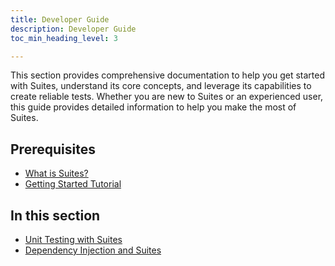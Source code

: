```yaml
---
title: Developer Guide
description: Developer Guide
toc_min_heading_level: 3

---
```


This section provides comprehensive documentation to help you get started with Suites, understand its core concepts, and
leverage its capabilities to create reliable tests. Whether you are new to Suites or an experienced user, this guide
provides detailed information to help you make the most of Suites.

## Prerequisites
- [What is Suites?](/docs/overview/what-is-suites)
- [Getting Started Tutorial](/docs/getting-started)

## In this section
- [Unit Testing with Suites](/docs/developer-guide/unit-tests)
- [Dependency Injection and Suites](/docs/di-tests)